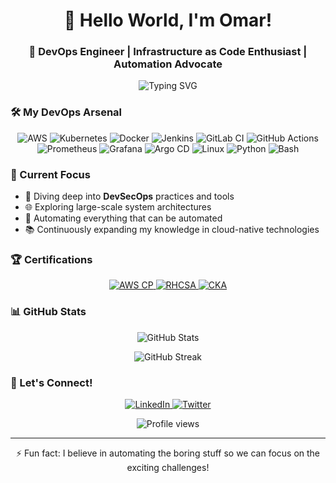 <h1 align="center">👋 Hello World, I'm Omar!</h1>
<h3 align="center">🚀 DevOps Engineer | Infrastructure as Code Enthusiast | Automation Advocate</h3>

<p align="center">
  <img src="https://readme-typing-svg.herokuapp.com?font=Fira+Code&pause=1000&color=2196F3&center=true&width=435&lines=Building+and+Automating+at+Scale;Infrastructure+as+Code+Enthusiast;DevOps+%7C+DevSecOps+Explorer;Always+Learning%2C+Always+Growing" alt="Typing SVG" />
</p>

### 🛠️ My DevOps Arsenal

<p align="center">
  <img src="https://img.shields.io/badge/AWS-%23FF9900.svg?style=for-the-badge&logo=amazon-aws&logoColor=white" alt="AWS"/>
  <img src="https://img.shields.io/badge/kubernetes-%23326ce5.svg?style=for-the-badge&logo=kubernetes&logoColor=white" alt="Kubernetes"/>
  <img src="https://img.shields.io/badge/docker-%230db7ed.svg?style=for-the-badge&logo=docker&logoColor=white" alt="Docker"/>
  <img src="https://img.shields.io/badge/jenkins-%232C5263.svg?style=for-the-badge&logo=jenkins&logoColor=white" alt="Jenkins"/>
  <img src="https://img.shields.io/badge/gitlab%20ci-%23181717.svg?style=for-the-badge&logo=gitlab&logoColor=white" alt="GitLab CI"/>
  <img src="https://img.shields.io/badge/github%20actions-%232671E5.svg?style=for-the-badge&logo=githubactions&logoColor=white" alt="GitHub Actions"/>
  <img src="https://img.shields.io/badge/prometheus-%23E6522C.svg?style=for-the-badge&logo=prometheus&logoColor=white" alt="Prometheus"/>
  <img src="https://img.shields.io/badge/grafana-%23F46800.svg?style=for-the-badge&logo=grafana&logoColor=white" alt="Grafana"/>
  <img src="https://img.shields.io/badge/argo%20cd-%23EF7B4D.svg?style=for-the-badge&logo=argo&logoColor=white" alt="Argo CD"/>
  <img src="https://img.shields.io/badge/linux-%23FCC624.svg?style=for-the-badge&logo=linux&logoColor=black" alt="Linux"/>
  <img src="https://img.shields.io/badge/python-%233776AB.svg?style=for-the-badge&logo=python&logoColor=white" alt="Python"/>
  <img src="https://img.shields.io/badge/bash-%234EAA25.svg?style=for-the-badge&logo=gnu-bash&logoColor=white" alt="Bash"/>
</p>

### 🎯 Current Focus
- 🔐 Diving deep into **DevSecOps** practices and tools
- 🌐 Exploring large-scale system architectures
- 🤖 Automating everything that can be automated
- 📚 Continuously expanding my knowledge in cloud-native technologies

### 🏆 Certifications
<p align="center">
  <a href="https://www.credly.com/org/amazon-web-services/badge/aws-certified-cloud-practitioner">
    <img src="https://img.shields.io/badge/AWS%20Cloud%20Practitioner-232F3E?style=for-the-badge&logo=amazon-aws&logoColor=white" alt="AWS CP"/>
  </a>
  <a href="https://www.redhat.com/en/services/certification/rhcsa">
    <img src="https://img.shields.io/badge/RHCSA-EE0000?style=for-the-badge&logo=red-hat&logoColor=white" alt="RHCSA"/>
  </a>
  <a href="https://www.cncf.io/certification/cka/">
    <img src="https://img.shields.io/badge/CKA-326CE5?style=for-the-badge&logo=kubernetes&logoColor=white" alt="CKA"/>
  </a>
</p>

### 📊 GitHub Stats
<p align="center">
  <img src="https://github-readme-stats.vercel.app/api?username=omar99elnemr&show_icons=true&theme=radical" alt="GitHub Stats" />
</p>

<p align="center">
  <img src="https://github-readme-streak-stats.herokuapp.com/?user=omar99elnemr&theme=radical" alt="GitHub Streak" />
</p>

### 🤝 Let's Connect!
<p align="center">
  <a href="https://linkedin.com/in/omar99elnemr">
    <img src="https://img.shields.io/badge/linkedin-%230077B5.svg?style=for-the-badge&logo=linkedin&logoColor=white" alt="LinkedIn"/>
  </a>
  <a href="https://twitter.com/omar99elnemr">
    <img src="https://img.shields.io/badge/Twitter-%231DA1F2.svg?style=for-the-badge&logo=Twitter&logoColor=white" alt="Twitter"/>
  </a>
</p>

<p align="center">
  <img src="https://komarev.com/ghpvc/?username=omar99elnemr&label=Profile%20views&color=0e75b6&style=flat" alt="Profile views" />
</p>

---

<p align="center">⚡ Fun fact: I believe in automating the boring stuff so we can focus on the exciting challenges!</p>
